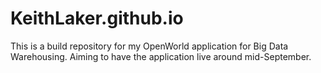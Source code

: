 # KeithLaker.github.io
This is a build repository for my OpenWorld application for Big Data Warehousing. Aiming to have the application live around mid-September.
